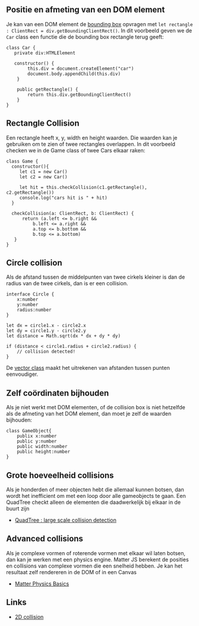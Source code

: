 ## Positie en afmeting van een DOM element

Je kan van een DOM element de [bounding box](https://developer.mozilla.org/en/docs/Web/API/Element/getBoundingClientRect) opvragen met `let rectangle : ClientRect = div.getBoundingClientRect()`. In dit voorbeeld geven we de `Car` class een functie die de bounding box rectangle terug geeft:

```
class Car {
   private div:HTMLElement
   
   constructor() {
        this.div = document.createElement("car")
        document.body.appendChild(this.div)
    }

    public getRectangle() {
        return this.div.getBoundingClientRect()
    }
}
```

## Rectangle Collision

Een rectangle heeft x, y, width en height waarden. Die waarden kan je gebruiken om te zien of twee rectangles overlappen. In dit voorbeeld checken we in de Game class of twee Cars elkaar raken:
```
class Game {
  constructor(){
     let c1 = new Car()
     let c2 = new Car()
     
     let hit = this.checkCollision(c1.getRectangle(), c2.getRectangle())
     console.log("cars hit is " + hit)
  }
  
  checkCollision(a: ClientRect, b: ClientRect) {
      return (a.left <= b.right &&
          b.left <= a.right &&
          a.top <= b.bottom &&
          b.top <= a.bottom)
   }
}
```

## Circle collision

Als de afstand tussen de middelpunten van twee cirkels kleiner is dan de radius van de twee cirkels, dan is er een collision.

```
interface Circle {
    x:number
    y:number
    radius:number
}

let dx = circle1.x - circle2.x
let dy = circle1.y - circle2.y
let distance = Math.sqrt(dx * dx + dy * dy)

if (distance < circle1.radius + circle2.radius) {
    // collision detected!
}
```

De [vector class](vector.md) maakt het uitrekenen van afstanden tussen punten eenvoudiger.

## Zelf coördinaten bijhouden

Als je niet werkt met DOM elementen, of de collision box is niet hetzelfde als de afmeting van het DOM element, dan moet je zelf de waarden bijhouden:

```
class GameObject{
    publix x:number
    public y:number
    public width:number
    public height:number
}
```

## Grote hoeveelheid collisions

Als je honderden of meer objecten hebt die allemaal kunnen botsen, dan wordt het inefficient om met een loop door alle gameobjects te gaan. Een QuadTree checkt alleen de elementen die daadwerkelijk bij elkaar in de buurt zijn

- [QuadTree : large scale collision detection](https://github.com/timohausmann/quadtree-js)

## Advanced collisions

Als je complexe vormen of roterende vormen met elkaar wil laten botsen, dan kan je werken met een physics engine. Matter JS berekent de posities en collisions van complexe vormen die een snelheid hebben. Je kan het resultaat zelf rendereren in de DOM of in een Canvas

- [Matter Physics Basics](snippets/matter.md)

## Links

- [2D collision](https://developer.mozilla.org/en-US/docs/Games/Techniques/2D_collision_detection)
